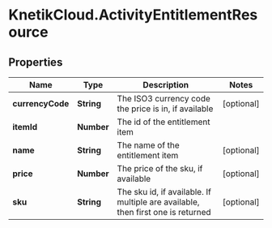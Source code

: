 # KnetikCloud.ActivityEntitlementResource

## Properties
Name | Type | Description | Notes
------------ | ------------- | ------------- | -------------
**currencyCode** | **String** | The ISO3 currency code the price is in, if available | [optional] 
**itemId** | **Number** | The id of the entitlement item | 
**name** | **String** | The name of the entitlement item | [optional] 
**price** | **Number** | The price of the sku, if available | [optional] 
**sku** | **String** | The sku id, if available. If multiple are available, then first one is returned | [optional] 



